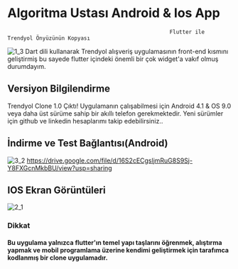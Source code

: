 # Algoritma Ustası Android & Ios App

                                                       Flutter ile Trendyol Önyüzünün Kopyası
![1_3](https://user-images.githubusercontent.com/43846778/99797106-b5534780-2b3f-11eb-8c24-debb3102c12f.jpg)
Dart dili kullanarak Trendyol alışveriş uygulamasının front-end kısmını geliştirmiş bu sayede flutter içindeki önemli bir çok widget'a vakıf olmuş durumdayım.


## Versiyon Bilgilendirme 
Trendyol Clone 1.0 Çıktı!
Uygulamanın çalışabilmesi için Android 4.1 & OS 9.0 veya daha üst sürüme sahip bir  akıllı telefon gerekmektedir.
Yeni sürümler için github ve linkedin hesaplarımı takip edebilirsiniz..


## İndirme ve Test Bağlantısı(Android)
![3_2](https://user-images.githubusercontent.com/43846778/99798615-5e9b3d00-2b42-11eb-8695-b1381cadb354.jpg)
https://drive.google.com/file/d/16S2cECgsljmRuG8S9Sj-Y8FXGcnMkbBU/view?usp=sharing


## IOS Ekran Görüntüleri
![2_1](https://user-images.githubusercontent.com/43846778/99798681-78d51b00-2b42-11eb-926e-000c5bcb9b74.jpg)
 
 

### Dikkat
#### Bu uygulama yalnızca flutter'ın temel yapı taşlarını öğrenmek, alıştırma yapmak ve mobil programlama üzerine kendimi geliştirmek için tarafımca kodlanmış bir clone uygulamadır.

